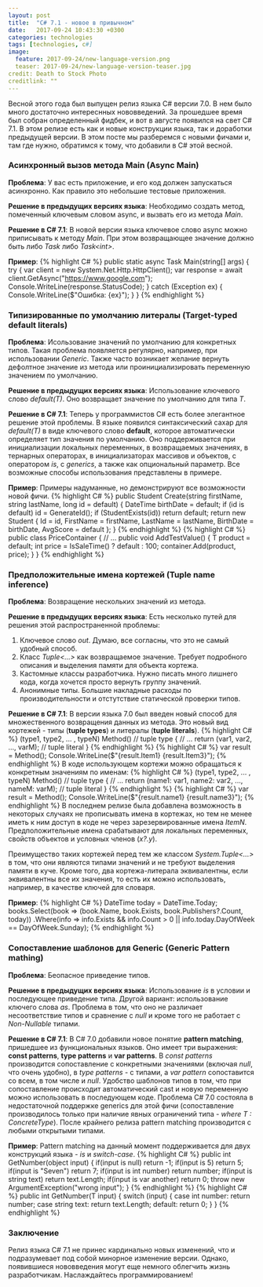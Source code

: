 ```yaml
---
layout: post
title:  "C# 7.1 - новое в привычном"
date:   2017-09-24 10:43:30 +0300
categories: technologies
tags: [technologies, с#]
image:
  feature: 2017-09-24/new-language-version.png
  teaser: 2017-09-24/new-language-version-teaser.jpg
credit: Death to Stock Photo
creditlink: ""
---
```


Весной этого года был выпущен релиз языка C# версии 7.0. В нем было много достаточно интереснных нововведений. За прошедшее время был собран определенный фидбек, и вот в августе появился на свет C# 7.1. В этом релизе есть как и новые конструкции языка, так и доработки предыдущей версии. В этом посте мы разберемся с новыми фичами и, там где нужно, обратимся к тому, что добавили в C# этой весной.

### Асинхронный вызов метода Main (Async Main)

**Проблема**: 
У вас есть приложение, и его код должен запускаться асинхронно. Как правило это небольшие тестовые приложения.

**Решение в предыдущих версиях языка**: 
Необходимо создать метод, помеченный ключевым словом async, и вызвать его из метода *Main*.

**Решение в C# 7.1**: 
В новой версии языка ключевое слово async можно приписывать к методу *Main*. При этом возвращающее значение должно быть либо *Task* либо *Task\<int\>*.

**Пример**: 
{% highlight C# %}
public static async Task Main(string[] args)
{
    try
    {
        var client = new System.Net.Http.HttpClient();
        var response = await client.GetAsync("https://www.google.com");
        Console.WriteLine(response.StatusCode);
    }
    catch (Exception ex)
    {
        Console.WriteLine($"Ошибка: {ex}");
    }
}
{% endhighlight %}

### Типизированные по умолчанию литералы (Target-typed default literals)

**Проблема**: 
Исользование значений по умолчанию для конкретных типов. Такая проблема появляется регулярно, например, при использовании *Generic*. Также часто возникает желание вернуть дефолтное значение из метода или проинициализировать переменную значением по умолчанию. 

**Решение в предыдущих версиях языка**: 
Использование ключевого слово *default(T)*. Оно возвращает значение по умолчанию для типа *T*.

**Решение в C# 7.1**: 
Теперь у программистов C# есть более элегантное решение этой проблемы. В языке появился синтаксический сахар для *default(T)* в виде ключевого слово **default**, которое автоматически определяет тип значения по умолчанию. Оно поддерживается при инициализации локальных переменных, в возвращаемых значениях, в тернарных операторах, в инициализаторах массивов и объектов, с оператором *is*, с *generics*, а также как опциональный параметр. Все возможные способы использования представлены в примере.

**Пример**: 
Примеры надуманные, но демонстрируют все возможности новой фичи.
{% highlight C# %}
public Student Create(string firstName, string lastName, long id = default)
{
    DateTime birthDate = default;
    if (id is default)
        id = GenerateId();
    if (StudentExists(id))
        return default;
    return new Student
    {
        Id = id,
        FirstName = firstName,
        LastName = lastName,
        BirthDate = birthDate,
        AvgScore = default
    };
}
{% endhighlight %}
{% highlight C# %}
public class PriceContainer<T>
{
    // ...
    public void AddTestValue()
    {
        T product = default;
        int price = IsSaleTime() ? default : 100;
        container.Add(product, price);
    }
}
{% endhighlight %}

### Предположительные имена кортежей (Tuple name inference)
**Проблема**: 
Возвращение нескольких значений из метода.

**Решение в предыдущих версиях языка**: 
Есть несколько путей для решения этой распространенной проблемы:
1. Ключевое слово *out*. Думаю, все согласны, что это не самый удобный способ.
2. Класс *Tuple<...>* как возвращаемое значение. Требует подробного описания и выделения памяти для объекта кортежа.
3. Кастомные классы разработчика. Нужно писать много лишнего кода, когда хочется просто вернуть группу значений.
4. Анонимные типы. Большие накладные расходы по производительности и отстутствие статической проверки типов.

**Решение в C# 7.1**: 
В версии языка 7.0 был введен новый способ для множественного возвращения данных из метода. Это новый вид кортежей - типы (**tuple types**) и литералы (**tuple literals**).
{% highlight C# %}
(type1, type2, ... , typeN) Method() // tuple type
{
    // ...
    return (var1, var2, ..., varM); // tuple literal
}
{% endhighlight %}
{% highlight C# %}
var result = Method(); 
Console.WriteLine($"{result.Item1} {result.Item3}");
{% endhighlight %} 
В коде использующем кортежи можно обращаться к конкретным значениям по именам: 
{% highlight C# %}
(type1, type2, ... , typeN) Method() // tuple type
{
    // ...
    return (name1: var1, name2: var2, ..., nameM: varM); // tuple literal
}
{% endhighlight %}
{% highlight C# %}
var result = Method(); 
Console.WriteLine($"{result.name1} {result.name3}");
{% endhighlight %}
В последнем релизе была добавлена возможность в некоторых случаях не прописывать имена в кортежах, но тем не менее иметь к ним доступ в коде не через зарезервированные имена *ItemN*. Предположительные имена срабатывают для локальных переменных, свойств объектов и условных членов (*x?.y*). 

Преимущество таких кортежей перед тем же классом *System.Tuple<...>* в том, что они являются типами значений и не требуют выделения памяти в куче. Кроме того, два кортежа-литерала эквивалентны, если эквивалентны все их значения, то есть их можно использовать, например, в качестве ключей для словаря.

**Пример**:
{% highlight C# %}
DateTime today = DateTime.Today;
books.Select(book => (book.Name, book.Exists, book.Publishers?.Count, today))
     .Where(info => info.Exists && info.Count > 0 || info.today.DayOfWeek == DayOfWeek.Sunday);
{% endhighlight %}

### Сопоставление шаблонов для Generic (Generic Pattern mathing)

**Проблема**: 
Беопасное приведение типов.

**Решение в предыдущих версиях языка**: 
Использование *is* в условии и последующее приведение типа. Другой вариант: использование ключего слова *as*. Проблема в том, что оно не различает несоответствие типов и сравнение с *null* и кроме того не работает с *Non-Nullable* типами.

**Решение в C# 7.1**: 
В C# 7.0 добавили новое понятие **pattern matching**, пришедшее из функциональных языков. Оно имеет три выражения: **const patterns**, **type patterns** и **var patterns**. В *const patterns* производится сопоставление с конкретными значениями (включая *null*, что очень удобно), в *type patterns* - с типами, а *var pattern* сопоставится со всем, в том числе и *null*. Удобство шаблонов типов в том, что при сопоставление происходит автоматический cast и новую переменную можно использовать в последующем коде. Проблема C# 7.0 состояла в недостаточной поддержке generics для этой фичи (сопоставление производилось только при наличие явных ограничений типа - *where T : ConcreteType*). После крайнего релиза pattern matching производится с любыми открытыми типами. 

**Пример**: 
Pattern matching на данный момент поддерживается для двух конструкций языка - *is* и *switch-case*. 
{% highlight C# %}
public int GetNumber(object input)
{
    if(input is null)
        return -1;
    if(input is 5)
        return 5;
    if(input is "Seven")
        return 7;
    if(input is int number)
        return number;
    if(input is string text)
        return text.Length;
    if(input is var another)
        return 0;
    throw new ArgumentException("wrong input");
}
{% endhighlight %}
{% highlight C# %}
public int GetNumber<T>(T input)
{
    switch (input)
    {
        case int number:
            return number;
        case string text:
            return text.Length;
        default:
            return 0;
    }
}
{% endhighlight %}

### Заключение

Релиз языка C# 7.1 не принес кардинально новых изменений, что и подразумевает под собой минорное изменение версии. Однако, появившиеся нововведения могут еще немного облегчить жизнь разработчикам. Наслаждайтесь программированием!